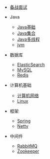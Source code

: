 
* [备战面试](./docs/a-1备战面试.md)
  
* Java

  * [Java基础](./docs/b-1面试题总结-Java基础.md)
  * [Java集合](./docs/b-2Java集合.md)
  * [Java多线程](./docs/b-3Java多线程.md)
  * [jvm](./docs/b-4jvm.md)

* 数据库

  * [ElasticSearch](./docs/c-1ElasticSearch.md)
  * [MySQL](./docs/c-2MySQL.md)
  * [Redis](./docs/c-3Redis.md)


- 计算机基础
  - [计算机网络](./docs/d-1计算机网络.md)
  - [Linux](./docs/d-2Linux.md)
  
- 框架
  - [Spring](./docs/e-1Spring.md)
  - [Netty](./docs/e-2Netty.md)
- 中间件
  - [RabbitMQ](./docs/f-1RabbitMQ.md)
  - [Zookeeper](./docs/f-2Zookeeper.md)


